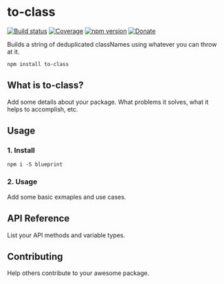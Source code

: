 # to-class

[![Build status](https://img.shields.io/travis/rdimascio/to-class/master?style=flat-square)](https://travis-ci.org/rdimascio/to-class)
[![Coverage](https://img.shields.io/coveralls/github/rdimascio/to-class/master?style=flat-square)](https://coveralls.io/github/rdimascio/to-class?branch=master)
[![npm version](https://img.shields.io/npm/v/to-class?style=flat-square)](https://www.npmjs.com/package/to-class)
[![Donate](https://img.shields.io/badge/donate-paypal-blue?style=flat-square)](https://www.paypal.me/rdimascio/5)

Builds a string of deduplicated classNames using whatever you can throw at it.

```ssh
npm install to-class
```

## What is to-class?

Add some details about your package. What problems it solves, what it helps to accomplish, etc.

## Usage

### 1. Install

```ssh
npm i -S blueprint
```

### 2. Usage

Add some basic exmaples and use cases.

## API Reference

List your API methods and variable types.

## Contributing

Help others contribute to your awesome package.
